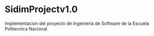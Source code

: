 # SidimProjectv1.0
Implementacion del proyecto de Ingenieria de Software de la Escuela Politecnica Nacional
